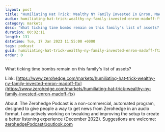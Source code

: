 ```yaml
---
layout: post
title: "Humiliating Hat Trick: Wealthy NY Family Invested In Enron, Madoff, FTX"
audio: humiliating-hat-trick-wealthy-ny-family-invested-enron-madoff-ftx-0
category: markets
desc: "What ticking time bombs remain on this family's list of assets?  "
duration: 00:02:11
length: 131
datetime: Tue, 17 Jan 2023 11:55:00 +0000
tags: podcast
guid: humiliating-hat-trick-wealthy-ny-family-invested-enron-madoff-ftx-0
order: 0
---
```

What ticking time bombs remain on this family's list of assets?  

Link: [https://www.zerohedge.com/markets/humiliating-hat-trick-wealthy-ny-family-invested-enron-madoff-ftx](https://www.zerohedge.com/markets/humiliating-hat-trick-wealthy-ny-family-invested-enron-madoff-ftx)

About: The Zerohedge Podcast is a non-commercial, automated program, designed to give people a way to get news from Zerohedge in an audio format.  I am actively working on tweaking and improving the setup to create a better listening experience (December 2022).  Suggestions are welcome: [zerohedgePodcast@outlook.com](mailto:zerohedgePodcast@outlook.com)